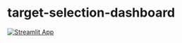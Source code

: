 # target-selection-dashboard

[![Streamlit App](https://static.streamlit.io/badges/streamlit_badge_black_white.svg)](https://n23-target-selection.streamlit.app/)